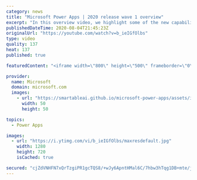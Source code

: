 ```yaml
---
category: news
title: "Microsoft Power Apps | 2020 release wave 1 overview"
excerpt: "In this overview video, we highlight some of the new capabilities included in the latest update to Microsoft Power Apps.      Here are the capabilities covered:     UI enhancements       • Save is always visible       • Chart formatting  Grid user experience enhancements       • Conditional search  "
publishedDateTime: 2020-08-04T21:45:23Z
originalUrl: "https://youtube.com/watch?v=b_ieIGfOlbs"
type: video
quality: 137
heat: 137
published: true

featuredContent: "<iframe width=\"800\" height=\"500\" frameborder=\"0\" src=\"https://www.youtube.com/embed/b_ieIGfOlbs\" allow=\"accelerometer; autoplay; encrypted-media; gyroscope; picture-in-picture\" allowfullscreen></iframe>"

provider:
  name: Microsoft
  domain: microsoft.com
  images:
    - url: "https://smartableai.github.io/microsoft-power-apps/assets/images/organizations/microsoft.com-50x50.jpg"
      width: 50
      height: 50

topics:
  - Power Apps

images:
  - url: "https://i.ytimg.com/vi/b_ieIGfOlbs/maxresdefault.jpg"
    width: 1280
    height: 720
    isCached: true

secured: "cjZdVNHFN7xQrTzgiPR1gcTQS8/+wJy6ApntHMal6C/7hbw3hTqg1DB+mte/jFBLJlSkPoZmwpm0YNMlctxON54GR/mENbNful5vRb9WXIyYVHVQqMycCkKxWSZpPeW/dc3l9zfhRiXIDHwDwpOYqqTMk9XJacjTV+zU0hm23DlBWQiZKFvmj6l6QC/NbOj1A+2UEyLKRMQWly6OLmHwChdBuao69+uKIICxrYb2u2TTs23uY8zwVAqSHpJwUrRmmptJjzJSvR+4BKuTIwlM44yy+9Fx4SC2lUpnjoaQTw8K9ld1Rbh1uqYkiPD0wnSH9JgEYcuSypui5BPTfZ2CUqkSeNSEV+b/tFpxhf9mjpmJhCeGsWWCE32Rf+OU649vaz7hdqTjC2xNBXgPh/DnRK6Cl/pkciJgT4K6TH0hrltVswcS1QDC/x/0GqiIjoDe;4woxO8DkVhf4bbU0Ve0EZw=="
---
```



